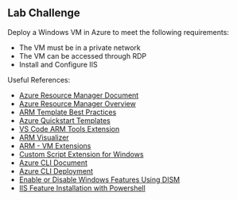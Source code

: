## Lab Challenge

Deploy a Windows VM in Azure to meet the following requirements:

* The VM must be in a private network
* The VM can be accessed through RDP
* Install and Configure IIS

Useful References:

* [Azure Resource Manager Document](https://docs.microsoft.com/en-us/azure/azure-resource-manager/)
* [Azure Resource Manager Overview](https://docs.microsoft.com/en-us/azure/azure-resource-manager/templates/overview)
* [ARM Template Best Practices](https://docs.microsoft.com/en-us/azure/azure-resource-manager/templates/template-best-practices)
* [Azure Quickstart Templates](https://azure.microsoft.com/en-us/resources/templates/)
* [VS Code ARM Tools Extension](https://marketplace.visualstudio.com/items?itemName=msazurermtools.azurerm-vscode-tools)
* [ARM Visualizer](http://armviz.io/)
* [ARM - VM Extensions](https://docs.microsoft.com/en-us/azure/templates/Microsoft.Compute/2018-06-01/virtualmachines/extensions)
* [Custom Script Extension for Windows](https://docs.microsoft.com/en-us/azure/virtual-machines/extensions/custom-script-windows)
* [Azure CLI Document](https://docs.microsoft.com/en-us/cli/azure/?view=azure-cli-latest)
* [Azure CLI Deployment](https://docs.microsoft.com/en-us/azure/azure-resource-manager/templates/deploy-cli?toc=%2Fcli%2Fazure%2Ftoc.json&bc=%2Fcli%2Fazure%2Fbreadcrumb%2Ftoc.json&view=azure-cli-latest)
* [Enable or Disable Windows Features Using DISM](https://docs.microsoft.com/en-us/windows-hardware/manufacture/desktop/enable-or-disable-windows-features-using-dism)
* [IIS Feature Installation with Powershell](https://weblog.west-wind.com/posts/2017/May/25/Automating-IIS-Feature-Installation-with-Powershell)
